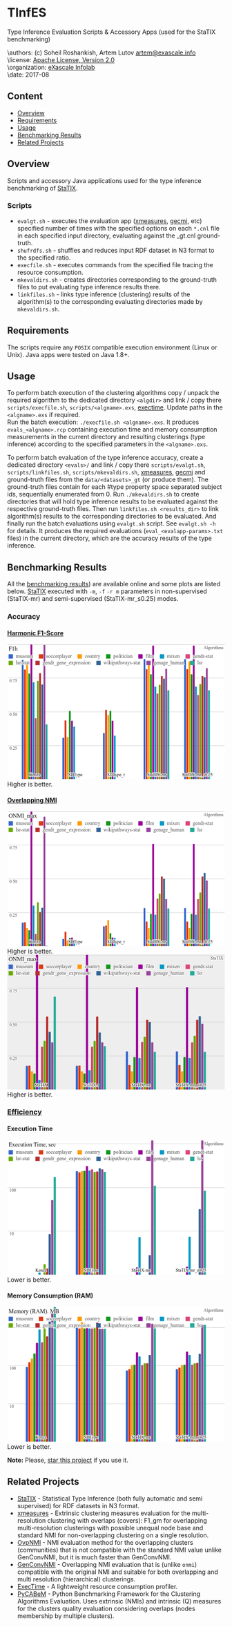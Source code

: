 # TInfES
Type Inference Evaluation Scripts &amp; Accessory Apps (used for the StaTIX benchmarking)

\authors: (c) Soheil Roshankish, Artem Lutov <artem@exascale.info>  
\license:  [Apache License, Version 2.0](https://www.apache.org/licenses/LICENSE-2.0)  
\organization: [eXascale Infolab](http://exascale.info/)  
\date: 2017-08

## Content
- [Overview](#overview)
- [Requirements](#requirements)
- [Usage](#usage)
- [Benchmarking Results](#benchmarking-results)
- [Related Projects](#related-projects)

## Overview

Scripts and accessory Java applications used for the type inference benchmarking of [StaTIX](https://github.com/eXascaleInfolab/StaTIX).

### Scripts

- `evalgt.sh`  - executes the evaluation app ([xmeasures](https://github.com/eXascaleInfolab/xmeasures), [gecmi]((https://github.com/eXascaleInfolab/GenConvNMI)), etc) specified number of times with the specified options on each `*.cnl` file in each specified input directory, evaluating against the <inpdir>_gt.cnl ground-truth.
- `shufrdfs.sh`  - shuffles and reduces input RDF dataset in N3 format to the specified ratio.
- `execfile.sh`  - executes commands from the specified file tracing the resource consumption.
- `mkevaldirs.sh`  - creates directories corresponding to the ground-truth files to put evaluating type inference results there.
- `linkfiles.sh`  - links type inference (clustering) results of the algorithm(s) to the corresponding evaluating directories made by `mkevaldirs.sh`.

## Requirements

The scripts require any `POSIX` compatible execution environment (Linux or Unix). Java apps were tested on Java 1.8+.

## Usage

To perform batch execution of the clustering algorithms copy / unpack the required algorithm to the dedicated directory `<algdir>` and link / copy there `scripts/execfile.sh`, `scripts/<algname>.exs`, [exectime](https://bitbucket.org/lumais/exectime/). Update paths in the `<algname>.exs` if required.  
Run the batch execution: `./execfile.sh <algname>.exs`. It produces `evals_<algname>.rcp` containing execution time and memory consumption measurements in the current directory and resulting clusterings (type inference) according to the specified parameters in the `<algname>.exs`.

To perform batch evaluation of the type inference accuracy, create a dedicated directory `<evals>/` and link / copy there `scripts/evalgt.sh`, `scripts/linkfiles.sh`, `scripts/mkevaldirs.sh`, [xmeasures](https://github.com/eXascaleInfolab/xmeasures), [gecmi](https://github.com/eXascaleInfolab/GenConvNMI) and ground-truth files from the `data/<datasets>_gt` (or produce them). The ground-truth files contain for each #type property space separated subject ids, sequentially enumerated from 0. Run `./mkevaldirs.sh` to create directories that will hold type inference results to be evaluated against the respective ground-truth files. Then run `linkfiles.sh <results_dir>` to link algorithm(s) results to the corresponding directories to be evaluated. And finally run the batch evaluations using `evalgt.sh` script. See `evalgt.sh -h` for details. It produces the required evaluations (`eval_<evalapp-params>.txt` files) in the current directory, which are the accuracy results of the type inference.

## Benchmarking Results

All the [benchmarking results](https://docs.google.com/spreadsheets/d/e/2PACX-1vShqU5Vs9GimVV5OXoZ50uFNwhGfySwNZGYFufKo-lyq5-FMDAZ77yYLcFbo_iOGa2kDe5a1bI6TCFj/pubhtml?gid=2147007814&single=true)) are available online and some plots are listed below. [StaTIX](https://github.com/eXascaleInfolab/StaTIX) executed with `-m`, `-f` `-r m` parameters in non-supervised (StaTIX-mr) and semi-supervised (StaTIX-mr_s0.25) modes.

### Accuracy
#### [Harmonic F1-Score](https://github.com/eXascaleInfolab/xmeasures)
![F1h](images/F1h_Algs.png)
Higher is better.
#### [Overlapping NMI](https://github.com/eXascaleInfolab/OvpNMI)
![ONMI_max](images/ONMI_max_Algs.png)
Higher is better.
![ONMI_max](images/ONMI_max_StaTIX.png)
Higher is better.

### [Efficiency](https://bitbucket.org/lumais/exectime/)
#### Execution Time
![Execution Time](images/ETime_Algs.png)
Lower is better.
#### Memory Consumption (RAM)
![RAM](images/RAM_Algs.png)
Lower is better.

**Note:** Please, [star this project](//github.com/eXascaleInfolab/TInfES) if you use it.

## Related Projects

- [StaTIX](https://github.com/eXascaleInfolab/StaTIX)  - Statistical Type Inference (both fully automatic and semi supervised) for RDF datasets in N3 format.
- [xmeasures](https://github.com/eXascaleInfolab/xmeasures)  - Extrinsic clustering measures evaluation for the multi-resolution clustering with overlaps (covers): F1_gm for overlapping multi-resolution clusterings with possible unequal node base and standard NMI for non-overlapping clustering on a single resolution.
- [OvpNMI](https://github.com/eXascaleInfolab/OvpNMI) - NMI evaluation method for the overlapping clusters (communities) that is not compatible with the standard NMI value unlike GenConvNMI, but it is much faster than GenConvNMI.
- [GenConvNMI](https://github.com/eXascaleInfolab/GenConvNMI) - Overlapping NMI evaluation that is (unlike `onmi`) compatible with the original NMI and suitable for both overlapping and multi resolution (hierarchical) clusterings.
- [ExecTime](https://bitbucket.org/lumais/exectime/)  - A lightweight resource consumption profiler.
- [PyCABeM](https://github.com/eXascaleInfolab/PyCABeM) - Python Benchmarking Framework for the Clustering Algorithms Evaluation. Uses extrinsic (NMIs) and intrinsic (Q) measures for the clusters quality evaluation considering overlaps (nodes membership by multiple clusters).
